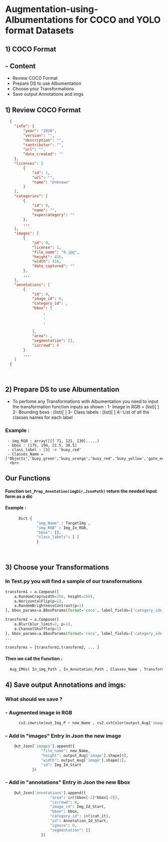 # Augmentation-using-Albumentations for COCO and YOLO format Datasets

## 1) COCO Format 

## - Content 
- Review COCO Format 
- Prepare DS to use Albumentation
- Choose your Transformations
- Save output Annotations and imgs

## 1) Review COCO Format
```json
  {
    "info": {
        "year": "2020",
        "version": "",
        "description": "",
        "contributor": "",
        "url": "",
        "date_created": ""
    },
    "licenses": [
        {
            "id": 1,
            "url": "",
            "name": "Unknown"
        }
    ],
    "categories": [
        {
            "id": 0,
            "name": "",
            "supercategory": ""
        },
        ...
    ],
    "images": [
        {
            "id": 0,
            "license": 1,
            "file_name": "0.jpg",
            "height": 416,
            "width": 416,
            "date_captured": ""
        },
        ...
    ],
    "annotations": [
        {
            "id": 0,
            "image_id": 0,
            "category_id": ,
            "bbox": [
                 ,
                 ,
                 ,
                
            ],
            "area": ,
            "segmentation": [],
            "iscrowd": 0
        }
        ...
    ]
  { 
```
<br>

## 2) Prepare DS to use Albumentation

  - To perfome any Transformations with Albumentation you need to input the transformation function inputs as shown :
   1- Image in RGB  = (list)[ ]
   2- Bounding boxs : (list)[ ]
   3- Class labels : (list)[ ]
   4- List of all the classes names for each label 
  
  ### Example :
     - img_RGB : array([[[ 71, 121, 130].....)
     - bbox : [175, 194, 21.5, 30.5]
     - class_label : [3] -> 'buoy_red'
     - Classes_Name = ['Objects','buoy_green','buoy_orange','buoy_red','buoy_yellow','gate_edge']
      <br>
  ## Our Functions 
  #### Function ``` Get_Prep_Annotation(imgDir,JsonPath) ``` return the needed input form as a dic 
  #### Example : 
  ```python 
        Dict {
                "img_Name" : TargetImg ,
                "img_RGB" : Img_In_RGB,
                "bbox": [],
                "class_labels": [ ]
                }
  ```


<br>

## 3) Choose your Transformations

### In Test.py you will find a sample of our transformations 

```python
transform1 = a.Compose([
    a.RandomCrop(width=256, height=256),
    a.HorizontalFlip(p=1),
    a.RandomBrightnessContrast(p=1)
], bbox_params=a.BboxParams(format='coco', label_fields=['category_ids']))

transform2 = a.Compose([
    a.Blur(blur_limit=2, p=1),
    a.ChannelShuffle(p=1)
], bbox_params=a.BboxParams(format='coco', label_fields=['category_ids']))
...

transforms = [transform1,transform2, ... ]

```
#### Then we call the Function :
```python 
  Aug_IMGs( In_img_Path , In_Annotation_Path , Classes_Name , Transforms , Out_Img_Path , Out_Annotation_Path )
```


## 4) Save output Annotations and imgs:

### What should we save ?
   ### - Augmented image in RGB
```python
      cv2.imwrite(out_Img_P + new_Name , cv2.cvtColor(output_Aug['image'],cv2.COLOR_RGB2BGR) )
```
  ###  - Add in "images" Entry in Json the new image
```python
    Out_Json['images'].append({
                "file_name": new_Name,
                "height": output_Aug['image'].shape[0],
                "width": output_Aug['image'].shape[1],
                "id": Img_Id_Start
            })
```
   ### - Add in "annotations" Entry in Json the new Bbox
```python
    Out_Json['annotations'].append({
                    "area": int(bbox[-1]*bbox[-2]),
                    "iscrowd": 0,
                    "image_id": Img_Id_Start,
                    "bbox": bbox,
                    "category_id": int(cat_it),
                    "id": Annotation_Id_Start,
                    "ignore": 0,
                    "segmentation": []
                })
```



